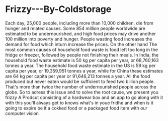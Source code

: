# Frizzy---By-Coldstorage
Each day, 25,000 people, including more than 10,000 children, die from hunger and related causes. Some 854 million people worldwide are estimated to be undernourished, and high food prices may drive another 100 million into poverty and hunger.
People wasting food increases the demand for food which inturn increase the prices.
On the other hand The most common causes of household food waste is food left too long in the fridge or freezer, followed by people not finishing their meals.
In India, the household food waste estimate is 50 kg per capita per year, or 68,760,163 tonnes a year. The household food waste estimate in the US is 59 kg per capita per year, or 19,359,951 tonnes a year, while for China these estimates are 64 kg per capita per year or 91,646,213 tonnes a year.
All the food produced but never eaten would be sufficient to feed two billion people. That's more than twice the number of undernourished people across the globe.
So to adress this issue and to solve the root cause, we present you frizzy
A Prodcut consisting of a hardwear box and an app to go along with it
with this you'll always get to knows what's in youe fridhe and when is it going to expire be it a cokked food or a packaged food item with our computer vision 
